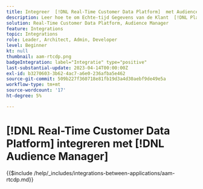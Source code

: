 ```yaml
---
title: Integreer  [!DNL Real-Time Customer Data Platform]  met Audience Manager
description: Leer hoe te om Echte-tijd Gegevens van de Klant  [!DNL Platform]  met Audience Manager te integreren.
solution: Real-Time Customer Data Platform, Audience Manager
feature: Integrations
topic: Integrations
role: Leader, Architect, Admin, Developer
level: Beginner
kt: null
thumbnail: aam-rtcdp.png
badgeIntegration: label="Integratie" type="positive"
last-substantial-update: 2023-04-14T00:00:00Z
exl-id: b3270603-3b62-4ac7-a6e0-236afba5e462
source-git-commit: 509b227f360718e81fb19d3a4d30aebf9de49e5a
workflow-type: tm+mt
source-wordcount: '17'
ht-degree: 5%

---
```


# [!DNL Real-Time Customer Data Platform] integreren met [!DNL Audience Manager]

{{$include /help/_includes/integrations-between-applications/aam-rtcdp.md}}
